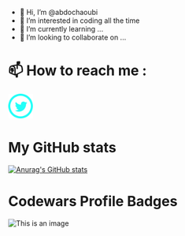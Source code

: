 - 👋 Hi, I’m @abdochaoubi
- 👀 I’m interested in coding all the time 
- 🌱 I’m currently learning ...
- 💞️ I’m looking to collaborate on ...
# 📫 How to reach me :
<a href="https://twitter.com/echaoubiabdo"  margin-top= "300px"> <img src="iconmonstr-twitter-5-240.png" width ="50"></a>
# My GitHub stats
 [![Anurag's GitHub stats](https://github-readme-stats.vercel.app/api?username=abdochaoubi)](https://github.com/anuraghazra/github-readme-stats) 
#  Codewars Profile Badges
  ![This is an image](https://www.codewars.com/users/abdochaoubi/badges/large)

